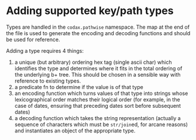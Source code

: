 # Adding supported key/path types

Types are handled in the `codax.pathwise` namespace. The map at the end of the file is used to generate the encoding and decoding functions and should be used for reference.

Adding a type requires 4 things:

1. a unique (but arbitrary) ordering hex tag (single ascii char) which identifies the type and determines where it fits in the total ordering of the underlying b+ tree. This should be chosen in a sensible way with reference to existing types.
2. a predicate fn to determine if the value is of that type
3. an encoding function which turns values of that type into strings whose lexicographical order matches their logical order (for example, in the case of dates, ensuring that preceding dates sort before subsequent dates)
4. a decoding function which takes the string representation (actually a sequence of characters which must be `str/join`ed, for arcane reasons) and instantiates an object of the appropriate type.
